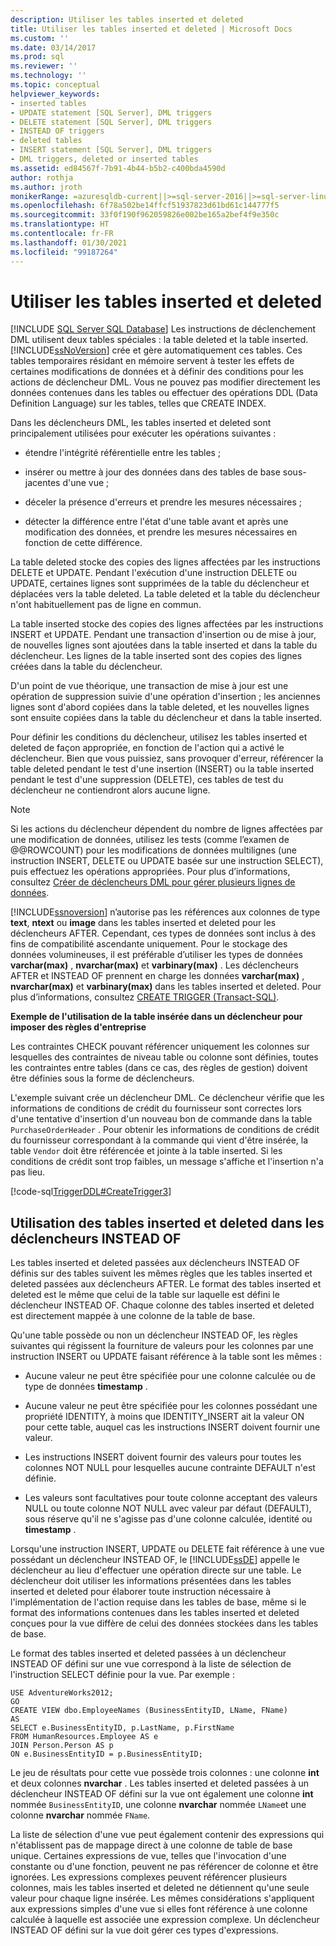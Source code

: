 ```yaml
---
description: Utiliser les tables inserted et deleted
title: Utiliser les tables inserted et deleted | Microsoft Docs
ms.custom: ''
ms.date: 03/14/2017
ms.prod: sql
ms.reviewer: ''
ms.technology: ''
ms.topic: conceptual
helpviewer_keywords:
- inserted tables
- UPDATE statement [SQL Server], DML triggers
- DELETE statement [SQL Server], DML triggers
- INSTEAD OF triggers
- deleted tables
- INSERT statement [SQL Server], DML triggers
- DML triggers, deleted or inserted tables
ms.assetid: ed84567f-7b91-4b44-b5b2-c400bda4590d
author: rothja
ms.author: jroth
monikerRange: =azuresqldb-current||>=sql-server-2016||>=sql-server-linux-2017||=azuresqldb-mi-current
ms.openlocfilehash: 6f78a502be14ffcf51937823d61bd61c144777f5
ms.sourcegitcommit: 33f0f190f962059826e002be165a2bef4f9e350c
ms.translationtype: HT
ms.contentlocale: fr-FR
ms.lasthandoff: 01/30/2021
ms.locfileid: "99187264"
---
```

# <a name="use-the-inserted-and-deleted-tables"></a>Utiliser les tables inserted et deleted
[!INCLUDE [SQL Server SQL Database](../../includes/applies-to-version/sql-asdb.md)]
  Les instructions de déclenchement DML utilisent deux tables spéciales : la table deleted et la table inserted. [!INCLUDE[ssNoVersion](../../includes/ssnoversion-md.md)] crée et gère automatiquement ces tables. Ces tables temporaires résidant en mémoire servent à tester les effets de certaines modifications de données et à définir des conditions pour les actions de déclencheur DML. Vous ne pouvez pas modifier directement les données contenues dans les tables ou effectuer des opérations DDL (Data Definition Language) sur les tables, telles que CREATE INDEX.  
  
 Dans les déclencheurs DML, les tables inserted et deleted sont principalement utilisées pour exécuter les opérations suivantes :  
  
-   étendre l'intégrité référentielle entre les tables ;  
  
-   insérer ou mettre à jour des données dans des tables de base sous-jacentes d'une vue ;  
  
-   déceler la présence d'erreurs et prendre les mesures nécessaires ;  
  
-   détecter la différence entre l'état d'une table avant et après une modification des données, et prendre les mesures nécessaires en fonction de cette différence.  
  
 La table deleted stocke des copies des lignes affectées par les instructions DELETE et UPDATE. Pendant l'exécution d'une instruction DELETE ou UPDATE, certaines lignes sont supprimées de la table du déclencheur et déplacées vers la table deleted. La table deleted et la table du déclencheur n'ont habituellement pas de ligne en commun.  
  
 La table inserted stocke des copies des lignes affectées par les instructions INSERT et UPDATE. Pendant une transaction d'insertion ou de mise à jour, de nouvelles lignes sont ajoutées dans la table inserted et dans la table du déclencheur. Les lignes de la table inserted sont des copies des lignes créées dans la table du déclencheur.  
  
 D'un point de vue théorique, une transaction de mise à jour est une opération de suppression suivie d'une opération d'insertion ; les anciennes lignes sont d'abord copiées dans la table deleted, et les nouvelles lignes sont ensuite copiées dans la table du déclencheur et dans la table inserted.  
  
 Pour définir les conditions du déclencheur, utilisez les tables inserted et deleted de façon appropriée, en fonction de l'action qui a activé le déclencheur. Bien que vous puissiez, sans provoquer d'erreur, référencer la table deleted pendant le test d'une insertion (INSERT) ou la table inserted pendant le test d'une suppression (DELETE), ces tables de test du déclencheur ne contiendront alors aucune ligne.  
  
> [!NOTE]  
>  Si les actions du déclencheur dépendent du nombre de lignes affectées par une modification de données, utilisez les tests (comme l’examen de @@ROWCOUNT) pour les modifications de données multilignes (une instruction INSERT, DELETE ou UPDATE basée sur une instruction SELECT), puis effectuez les opérations appropriées. Pour plus d’informations, consultez [Créer de déclencheurs DML pour gérer plusieurs lignes de données](../../relational-databases/triggers/create-dml-triggers-to-handle-multiple-rows-of-data.md).
  
 [!INCLUDE[ssnoversion](../../includes/ssnoversion-md.md)] n’autorise pas les références aux colonnes de type **text**, **ntext** ou **image** dans les tables inserted et deleted pour les déclencheurs AFTER. Cependant, ces types de données sont inclus à des fins de compatibilité ascendante uniquement. Pour le stockage des données volumineuses, il est préférable d’utiliser les types de données **varchar(max)** , **nvarchar(max)** et **varbinary(max)** . Les déclencheurs AFTER et INSTEAD OF prennent en charge les données **varchar(max)** , **nvarchar(max)** et **varbinary(max)** dans les tables inserted et deleted. Pour plus d’informations, consultez [CREATE TRIGGER &#40;Transact-SQL&#41;](../../t-sql/statements/create-trigger-transact-sql.md).  
  
 **Exemple de l'utilisation de la table insérée dans un déclencheur pour imposer des règles d'entreprise**  
  
 Les contraintes CHECK pouvant référencer uniquement les colonnes sur lesquelles des contraintes de niveau table ou colonne sont définies, toutes les contraintes entre tables (dans ce cas, des règles de gestion) doivent être définies sous la forme de déclencheurs.  
  
 L'exemple suivant crée un déclencheur DML. Ce déclencheur vérifie que les informations de conditions de crédit du fournisseur sont correctes lors d'une tentative d'insertion d'un nouveau bon de commande dans la table `PurchaseOrderHeader` . Pour obtenir les informations de conditions de crédit du fournisseur correspondant à la commande qui vient d'être insérée, la table `Vendor` doit être référencée et jointe à la table inserted. Si les conditions de crédit sont trop faibles, un message s'affiche et l'insertion n'a pas lieu.
  
 [!code-sql[TriggerDDL#CreateTrigger3](../../relational-databases/triggers/codesnippet/tsql/use-the-inserted-and-del_1.sql)]  
  
## <a name="using-the-inserted-and-deleted-tables-in-instead-of-triggers"></a>Utilisation des tables inserted et deleted dans les déclencheurs INSTEAD OF  
 Les tables inserted et deleted passées aux déclencheurs INSTEAD OF définis sur des tables suivent les mêmes règles que les tables inserted et deleted passées aux déclencheurs AFTER. Le format des tables inserted et deleted est le même que celui de la table sur laquelle est défini le déclencheur INSTEAD OF. Chaque colonne des tables inserted et deleted est directement mappée à une colonne de la table de base.  
  
 Qu'une table possède ou non un déclencheur INSTEAD OF, les règles suivantes qui régissent la fourniture de valeurs pour les colonnes par une instruction INSERT ou UPDATE faisant référence à la table sont les mêmes :  
  
-   Aucune valeur ne peut être spécifiée pour une colonne calculée ou de type de données **timestamp** .  
  
-   Aucune valeur ne peut être spécifiée pour les colonnes possédant une propriété IDENTITY, à moins que IDENTITY_INSERT ait la valeur ON pour cette table, auquel cas les instructions INSERT doivent fournir une valeur.  
  
-   Les instructions INSERT doivent fournir des valeurs pour toutes les colonnes NOT NULL pour lesquelles aucune contrainte DEFAULT n'est définie.  
  
-   Les valeurs sont facultatives pour toute colonne acceptant des valeurs NULL ou toute colonne NOT NULL avec valeur par défaut (DEFAULT), sous réserve qu'il ne s'agisse pas d'une colonne calculée, identité ou **timestamp** .  
  
 Lorsqu'une instruction INSERT, UPDATE ou DELETE fait référence à une vue possédant un déclencheur INSTEAD OF, le [!INCLUDE[ssDE](../../includes/ssde-md.md)] appelle le déclencheur au lieu d'effectuer une opération directe sur une table. Le déclencheur doit utiliser les informations présentées dans les tables inserted et deleted pour élaborer toute instruction nécessaire à l'implémentation de l'action requise dans les tables de base, même si le format des informations contenues dans les tables inserted et deleted conçues pour la vue diffère de celui des données stockées dans les tables de base.  
  
 Le format des tables inserted et deleted passées à un déclencheur INSTEAD OF défini sur une vue correspond à la liste de sélection de l'instruction SELECT définie pour la vue. Par exemple :  
  
```  
USE AdventureWorks2012;  
GO  
CREATE VIEW dbo.EmployeeNames (BusinessEntityID, LName, FName)  
AS  
SELECT e.BusinessEntityID, p.LastName, p.FirstName  
FROM HumanResources.Employee AS e   
JOIN Person.Person AS p  
ON e.BusinessEntityID = p.BusinessEntityID;  
```  
  
 Le jeu de résultats pour cette vue possède trois colonnes : une colonne **int** et deux colonnes **nvarchar** . Les tables inserted et deleted passées à un déclencheur INSTEAD OF défini sur la vue ont également une colonne **int** nommée `BusinessEntityID`, une colonne **nvarchar** nommée `LName`et une colonne **nvarchar** nommée `FName`.  
  
 La liste de sélection d'une vue peut également contenir des expressions qui n'établissent pas de mappage direct à une colonne de table de base unique. Certaines expressions de vue, telles que l'invocation d'une constante ou d'une fonction, peuvent ne pas référencer de colonne et être ignorées. Les expressions complexes peuvent référencer plusieurs colonnes, mais les tables inserted et deleted ne détiennent qu'une seule valeur pour chaque ligne insérée. Les mêmes considérations s'appliquent aux expressions simples d'une vue si elles font référence à une colonne calculée à laquelle est associée une expression complexe. Un déclencheur INSTEAD OF défini sur la vue doit gérer ces types d'expressions.  
  
  
